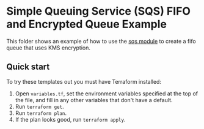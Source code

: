 # Simple Queuing Service (SQS) FIFO and Encrypted Queue Example

This folder shows an example of how to use the [sqs module](/modules/sqs) to create a fifo queue that uses KMS
encryption.

## Quick start

To try these templates out you must have Terraform installed:

1. Open `variables.tf`, set the environment variables specified at the top of the file, and fill in any other variables that
   don't have a default.
1. Run `terraform get`.
1. Run `terraform plan`.
1. If the plan looks good, run `terraform apply`.
